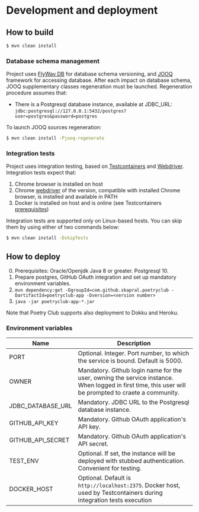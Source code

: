 # Development and deployment

## How to build

```bash
$ mvn clean install
```

### Database schema management

Project uses [FlyWay DB](https://flywaydb.org/) for database schema versioning, and [JOOQ](jooq.org) framework for 
accessing database. After each impact on database schema, JOOQ supplementary classes regeneration must be launched. 
Regeneration procedure assumes that:

- There is a Postgresql database instance, available at JDBC_URL: `jdbc:postgresql://127.0.0.1:5432/postgres?user=postgres&password=postgres`

To launch JOOQ sources regeneration:

```bash
$ mvn clean install -Pjooq-regenerate
```

### Integration tests

Project uses integration testing, based on [Testcontainers](https://www.testcontainers.org) and 
[Webdriver](http://chromedriver.chromium.org/). Integration tests expect that:

1. Chrome browser is installed on host
2. Chrome [webdriver](http://chromedriver.chromium.org/) of the version, compatible with installed Chrome browser, is 
installed and available in PATH
3. Docker is installed on host and is online (see Testcontainers 
[prerequisites](https://www.testcontainers.org/usage.html#prerequisites))

Integration tests are supported only on Linux-based hosts. You can skip them by using either of two commands below:

```bash
$ mvn clean install -DskipTests
```

## How to deploy

0. Prerequisites: Oracle/Openjdk Java 8 or greater. Postgresql 10.
1. Prepare postgres, GitHub OAuth integration and set up mandatory environment variables.
2. `mvn dependency:get -DgroupId=com.github.skapral.poetryclub -DartifactId=poetryclub-app -Dversion=<version number>`
3. `java -jar poetryclub-app-*.jar` 

Note that Poetry Club supports also deployment to Dokku and Heroku.

### Environment variables

| Name               | Description                                                                                     |
|--------------------|-------------------------------------------------------------------------------------------------|
| PORT               | Optional. Integer. Port number, to which the service is bound. Default is 5000.                 |
| OWNER              | Mandatory. Github login name for the user, owning the service instance. When logged in first time, this user will be prompted to craete a community. |
| JDBC_DATABASE_URL  | Mandatory. JDBC URL to the Postgresql database instance.                                        |
| GITHUB_API_KEY     | Mandatory. Github OAuth application's API key.                                                  |
| GITHUB_API_SECRET  | Mandatory. Github OAuth application's API secret.                                               |
| TEST_ENV           | Optional. If set, the instance will be deployed with stubbed authentication. Convenient for testing. |
| DOCKER_HOST        | Optional. Default is `http://localhost:2375`. Docker host, used by Testcontainers during integration tests execution |

